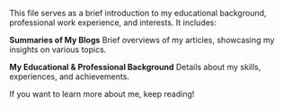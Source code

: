 This file serves as a brief introduction to my educational background, professional work experience, and interests. It includes:

**Summaries of My Blogs**
Brief overviews of my articles, showcasing my insights on various topics.

**My Educational & Professional Background**
Details about my skills, experiences, and achievements.

If you want to learn more about me, keep reading!
